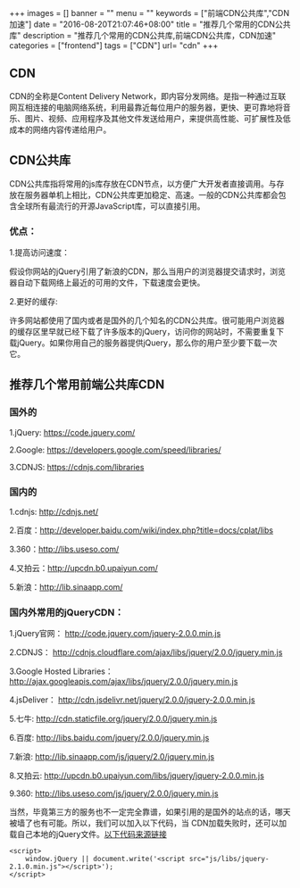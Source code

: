 +++
images = []
banner = ""
menu = ""
keywords = ["前端CDN公共库","CDN加速"]
date = "2016-08-20T21:07:46+08:00"
title = "推荐几个常用的CDN公共库"
description = "推荐几个常用的CDN公共库,前端CDN公共库，CDN加速"
categories = ["frontend"]
tags = ["CDN"]
url= "cdn"
+++

## CDN

CDN的全称是Content Delivery Network，即内容分发网络。是指一种通过互联网互相连接的电脑网络系统，利用最靠近每位用户的服务器，更快、更可靠地将音乐、图片、视频、应用程序及其他文件发送给用户，来提供高性能、可扩展性及低成本的网络内容传递给用户。

## CDN公共库

CDN公共库指将常用的js库存放在CDN节点，以方便广大开发者直接调用。与存放在服务器单机上相比，CDN公共库更加稳定、高速。一般的CDN公共库都会包含全球所有最流行的开源JavaScript库，可以直接引用。

### 优点：

1.提高访问速度：

假设你网站的jQuery引用了新浪的CDN，那么当用户的浏览器提交请求时，浏览器自动下载网络上最近的可用的文件，下载速度会更快。

2.更好的缓存:

许多网站都使用了国内或者是国外的几个知名的CDN公共库。很可能用户浏览器的缓存区里早就已经下载了许多版本的jQuery，访问你的网站时，不需要重复下载jQuery。如果你用自己的服务器提供jQuery，那么你的用户至少要下载一次它。

## 推荐几个常用前端公共库CDN

### 国外的

1.jQuery: https://code.jquery.com/

2.Google: https://developers.google.com/speed/libraries/

3.CDNJS: https://cdnjs.com/libraries


### 国内的

1.cdnjs: http://cdnjs.net/

2.百度：http://developer.baidu.com/wiki/index.php?title=docs/cplat/libs

3.360：http://libs.useso.com/

4.又拍云：http://upcdn.b0.upaiyun.com/

5.新浪：http://lib.sinaapp.com/


### 国内外常用的jQueryCDN：

1.jQuery官网： http://code.jquery.com/jquery-2.0.0.min.js

2.CDNJS： http://cdnjs.cloudflare.com/ajax/libs/jquery/2.0.0/jquery.min.js

3.Google Hosted Libraries： http://ajax.googleapis.com/ajax/libs/jquery/2.0.0/jquery.min.js

4.jsDeliver： http://cdn.jsdelivr.net/jquery/2.0.0/jquery-2.0.0.min.js

5.七牛: http://cdn.staticfile.org/jquery/2.0.0/jquery.min.js

6.百度: http://libs.baidu.com/jquery/2.0.0/jquery.min.js

7.新浪: http://lib.sinaapp.com/js/jquery/2.0/jquery.min.js

8.又拍云: http://upcdn.b0.upaiyun.com/libs/jquery/jquery-2.0.0.min.js

9.360: http://libs.useso.com/js/jquery/2.0.0/jquery.min.js

当然，毕竟第三方的服务也不一定完全靠谱，如果引用的是国外的站点的话，哪天被墙了也有可能。所以，我们可以加入以下代码，当
CDN加载失败时，还可以加载自己本地的jQuery文件。[以下代码来源链接](https://paulund.co.uk/fallback-on-local-jquery-if-cdn-fails)

	<script>
		window.jQuery || document.write('<script src="js/libs/jquery-2.1.0.min.js"></script>');
	</script>
	
